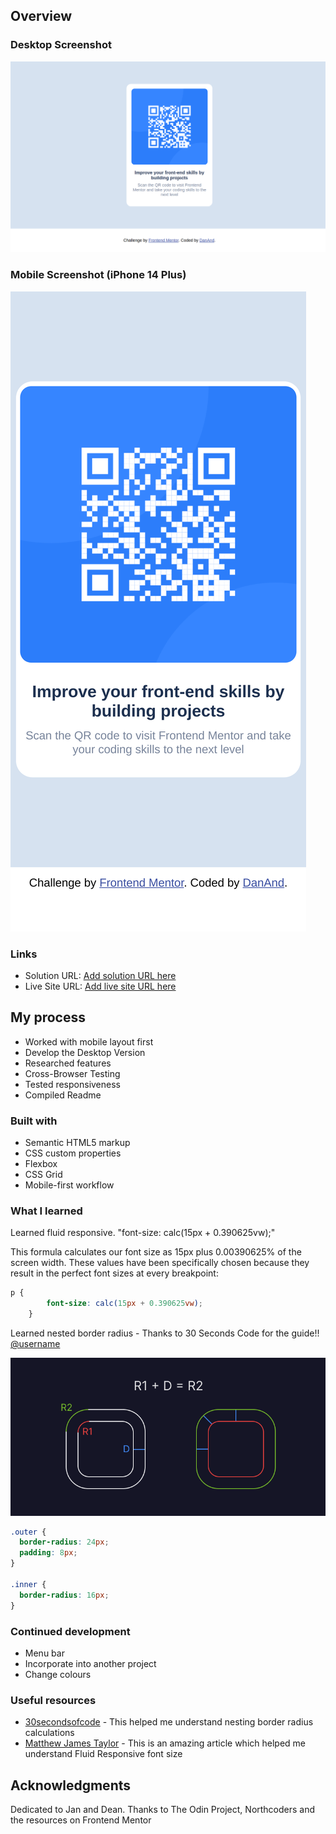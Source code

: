 

## Overview

### Desktop Screenshot

![](./preview.png) 

### Mobile Screenshot (iPhone 14 Plus)

![](./mobilepreview.png) 

### Links

- Solution URL: [Add solution URL here](https://your-solution-url.com)
- Live Site URL: [Add live site URL here](https://your-live-site-url.com)

## My process
- Worked with mobile layout first
- Develop the Desktop Version
- Researched features
- Cross-Browser Testing
- Tested responsiveness
- Compiled Readme 
### Built with

- Semantic HTML5 markup
- CSS custom properties
- Flexbox
- CSS Grid
- Mobile-first workflow



### What I learned

Learned fluid responsive. "font-size: calc(15px + 0.390625vw);" 

This formula calculates our font size as 15px plus 0.00390625% of the screen width. These values have been specifically chosen because they result in the perfect font sizes at every breakpoint:


```css
p {
        font-size: calc(15px + 0.390625vw);
    }
```

Learned nested border radius - Thanks to 30 Seconds Code for the guide!! [@username](https://github.com/30-seconds)

![](./border-radius.png) 


```css
.outer {
  border-radius: 24px;
  padding: 8px;
}

.inner {
  border-radius: 16px;
}
```

### Continued development

- Menu bar
- Incorporate into another project
- Change colours



### Useful resources

- [30secondsofcode](https://www.30secondsofcode.org/css/s/nested-border-radius/) - This helped me understand nesting border radius calculations
- [Matthew James Taylor](https://matthewjamestaylor.com/responsive-font-size) - This is an amazing article which helped me understand Fluid Responsive font size


## Acknowledgments

Dedicated to Jan and Dean. Thanks to The Odin Project, Northcoders and the resources on Frontend Mentor



